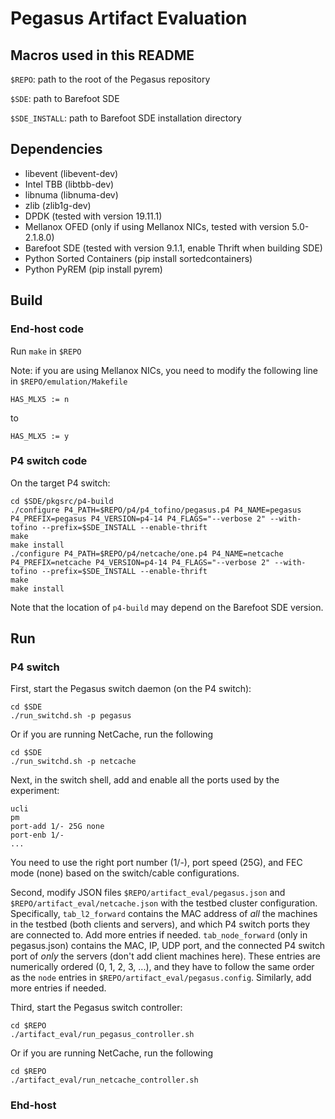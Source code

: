 # Pegasus Artifact Evaluation

## Macros used in this README

`$REPO`: path to the root of the Pegasus repository

`$SDE`: path to Barefoot SDE

`$SDE_INSTALL`: path to Barefoot SDE installation directory

## Dependencies

* libevent (libevent-dev)
* Intel TBB (libtbb-dev)
* libnuma (libnuma-dev)
* zlib (zlib1g-dev)
* DPDK (tested with version 19.11.1)
* Mellanox OFED (only if using Mellanox NICs, tested with version 5.0-2.1.8.0)
* Barefoot SDE (tested with version 9.1.1, enable Thrift when building SDE)
* Python Sorted Containers (pip install sortedcontainers)
* Python PyREM (pip install pyrem)

## Build

### End-host code

Run `make` in `$REPO`

Note: if you are using Mellanox NICs, you need to modify the following line in `$REPO/emulation/Makefile`
```
HAS_MLX5 := n
```
to
```
HAS_MLX5 := y
```

### P4 switch code

On the target P4 switch:

```
cd $SDE/pkgsrc/p4-build
./configure P4_PATH=$REPO/p4/p4_tofino/pegasus.p4 P4_NAME=pegasus P4_PREFIX=pegasus P4_VERSION=p4-14 P4_FLAGS="--verbose 2" --with-tofino --prefix=$SDE_INSTALL --enable-thrift
make
make install
./configure P4_PATH=$REPO/p4/netcache/one.p4 P4_NAME=netcache P4_PREFIX=netcache P4_VERSION=p4-14 P4_FLAGS="--verbose 2" --with-tofino --prefix=$SDE_INSTALL --enable-thrift
make
make install
```
Note that the location of `p4-build` may depend on the Barefoot SDE version.

## Run

### P4 switch

First, start the Pegasus switch daemon (on the P4 switch):
```
cd $SDE
./run_switchd.sh -p pegasus
```
Or if you are running NetCache, run the following
```
cd $SDE
./run_switchd.sh -p netcache
```
Next, in the switch shell, add and enable all the ports used by the experiment:
```
ucli
pm
port-add 1/- 25G none
port-enb 1/-
...
```
You need to use the right port number (1/-), port speed (25G), and FEC mode (none) based on the switch/cable configurations.

Second, modify JSON files `$REPO/artifact_eval/pegasus.json` and `$REPO/artifact_eval/netcache.json` with the testbed cluster configuration. Specifically, `tab_l2_forward` contains the MAC address of *all* the machines in the testbed (both clients and servers), and which P4 switch ports they are connected to. Add more entries if needed. `tab_node_forward` (only in pegasus.json) contains the MAC, IP, UDP port, and the connected P4 switch port of *only* the servers (don't add client machines here). These entries are numerically ordered (0, 1, 2, 3, ...), and they have to follow the same order as the `node` entries in `$REPO/artifact_eval/pegasus.config`. Similarly, add more entries if needed.

Third, start the Pegasus switch controller:
```
cd $REPO
./artifact_eval/run_pegasus_controller.sh
```
Or if you are running NetCache, run the following
```
cd $REPO
./artifact_eval/run_netcache_controller.sh
```

### Ehd-host
